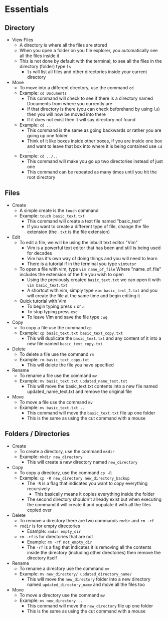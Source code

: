 # Essentials

## Directory

- View Files
    - A directory is where all the files are stored
    - When you open a folder on you file explorer, you automatically see all the files inside it
    - This is not done by default with the terminal, to see all the files in the directory (folder) type `ls`
        - `ls` will list all files and other directories inside your current directory
- Move
    - To move into a different directory, use the command `cd`
    - Example: `cd Documents`
        - This command will check to see if there is a directory named Documents from where you currently are
        - If that directory is there (you can check beforehand by using `ls`) then you will now be moved into there
        - If it does not exist then it will say directory not found
    - Example: `cd ..`
        - This command is the same as going backwards or rather you are going up one folder
        - Think of it like boxes inside other boxes, if you are inside one box and want to leave that box into where it is being contained use `cd ..`
    - Example: `cd ../..`
        - This command will make you go up two directories instead of just one
        - This command can be repeated as many times until you hit the root directory

## Files

- Create
    - A simple create is the `touch` command
    - Example: `touch basic_text.txt`
        - This command will create a text file named "basic_text"
        - If you want to create a different type of file, change the file extension (the `.txt` is the file extension)
- Edit
    - To edit a file, we will be using the inbuilt text editor "Vim"
        - Vim is a powerful text editor that has been and still is being used for decades
        - Vim has it's own way of doing things and you will need to learn
        - There is a tutorial if in the terminal you type `vimtutor`
    - To open a file with vim, type `vim name_of_file` Where "name_of_file" includes the extension of the file you wish to open
        - Using the previously created `basic_text.txt` we can open it with `vim basic_text.txt`
        - A shortcut with vim, simply type `vim basic_text_2.txt` and you will create the file at the same time and begin editing it
    - Quick tutorial with Vim
        - To begin typing press `i` or `a`
        - To stop typing press `esc`
        - To leave Vim and save the file type `:wq`
- Copy
    - To copy a file use the command `cp`
    - Example: `cp basic_text.txt basic_text_copy.txt`
        - This will duplicate the `basic_text.txt` and any content of it into a new file named `basic_text_copy.txt`
- Delete
    - To delete a file use the command `rm`
    - Example: `rm basic_text_copy.txt`
        - This will delete the file you have specified
- Rename
    - To rename a file use the command `mv`
    - Example: `mv basic_text.txt updated_name_text.txt`
        - This will move the basic_text.txt contents into a new file named updated_name_text.txt and remove the original file
- Move
    - To move a file use the command `mv`
    - Example: `mv basic_text.txt ..` 
        - This command will move the `basic_text.txt` file up one folder
        - This is the same as using the cut command with a mouse

## Folders / Directories

- Create
    - To create a directory, use the command `mkdir`
    - Example: `mkdir new_directory`
        - This will create a new directory named `new_directory`
- Copy
    - To copy a directory, use the command `cp -R`
    - Example: `cp -R new_directory new_directory_backup`
        - The `-R` is a flag that indicates you want to copy everything recursively
            - This basically means it copies everything inside the folder
        - The second directory shouldn't already exist but when executing the command it will create it and populate it with all the files copied over
- Delete
    - To remove a directory there are two commands `rmdir` and `rm -rf`
    - `rmdir` is for empty directories
        - Example: `rmdir empty_dir`
    - `rm -rf` is for directories that are not
        - Example: `rm -rf not_empty_dir`
        - The `-rf` is a flag that indicates it is removing all the contents inside the directory (including other directories) then remove the directory itself
- Rename
    - To rename a directory use the command `mv`
    - Example: `mv new_directory/ updated_directory_name/`
        - This will move the `new_directory` folder into a new directory named `updated_directory_name` and move all the files too
- Move
    - To move a directory use the command `mv`
    - Example: `mv new_directory ..` 
        - This command will move the `new_directory` file up one folder
        - This is the same as using the cut command with a mouse
